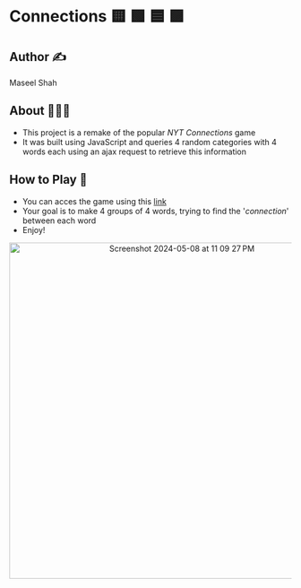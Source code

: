 # Connections 🟨 🟩 🟦 🟪

## Author ✍️
Maseel Shah

## About 👾🧩📱

* This project is a remake of the popular *NYT Connections* game
* It was built using JavaScript and queries 4 random categories with 4 words each using an ajax request to retrieve this information


## How to Play 🧩

* You can acces the game using this [link](https://cs4640.cs.virginia.edu/dda5us/hw6/)
* Your goal is to make 4 groups of 4 words, trying to find the '*connection*' between each word
* Enjoy!



<div align=center><img  width="600" alt="Screenshot 2024-05-08 at 11 09 27 PM" src="https://github.com/maseelshah22/Connections/assets/98069253/fe8a1064-7e9b-430b-80ad-f203b4c178b6"></div>
